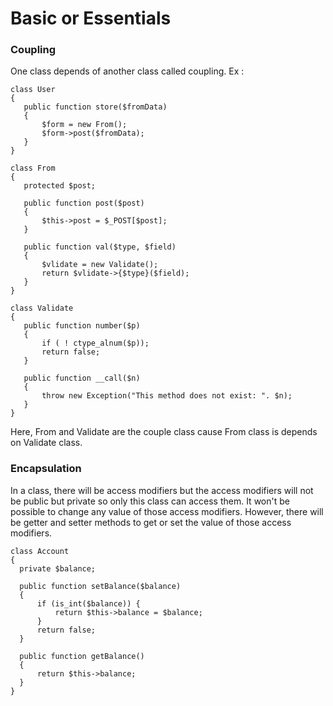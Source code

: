 # Basic or Essentials

### Coupling
 One class depends of another class called coupling.
 Ex : 
 ```
 class User
{
    public function store($fromData)
    {
        $form = new From();
        $form->post($fromData);
    }
}

class From
{
    protected $post;

    public function post($post)
    {
        $this->post = $_POST[$post];
    }

    public function val($type, $field)
    {
        $vlidate = new Validate();
        return $vlidate->{$type}($field);
    }
}

class Validate
{
    public function number($p)
    {
        if ( ! ctype_alnum($p));
        return false;
    }

    public function __call($n)
    {
        throw new Exception("This method does not exist: ". $n);
    }
}

  ```
  Here, From and Validate are the couple class cause From class is depends on Validate class.
  
  ### Encapsulation
  
  In a class, there will be access modifiers but the access modifiers will not be public but private so only this class can access them.
It won't be possible to change any value of those access modifiers. However, there will be getter and setter methods to get or
set the value of those access modifiers.
  ```
class Account
{
    private $balance;

    public function setBalance($balance)
    {
        if (is_int($balance)) {
            return $this->balance = $balance;
        }
        return false;
    }

    public function getBalance()
    {
        return $this->balance;
    }
}
```
